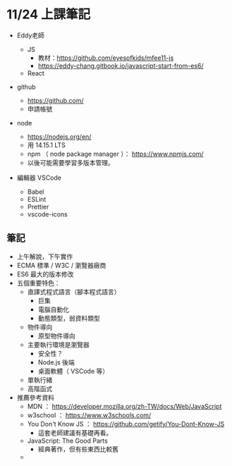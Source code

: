 # 11/24 上課筆記

- Eddy老師
  - JS
    - 教材：https://github.com/eyesofkids/mfee11-js
    - https://eddy-chang.gitbook.io/javascript-start-from-es6/
  - React


- github
  - https://github.com/
  - 申請帳號


- node
  - https://nodejs.org/en/
  - 用 14.15.1 LTS
  - npm （ node package manager ）： https://www.npmjs.com/
  - 以後可能需要學習多版本管理。


- 編輯器 VSCode
  - Babel
  - ESLint
  - Prettier
  - vscode-icons

## 筆記

- 上午解說，下午實作
- ECMA 標準 / W3C / 瀏覽器廠商
- ES6 最大的版本修改
- 五個重要特色：
  - 直譯式程式語言（腳本程式語言）
    - 巨集
    - 電腦自動化
    - 動態類型，弱資料類型
  - 物件導向
    - 原型物件導向
  - 主要執行環境是瀏覽器
    - 安全性？
    - Node.js 後端
    - 桌面軟體（ VSCode 等）
  - 單執行緒
  - 高階函式
- 推薦參考資料
  - MDN ： https://developer.mozilla.org/zh-TW/docs/Web/JavaScript
  - w3school ： https://www.w3schools.com/
  - You Don't Know JS ： https://github.com/getify/You-Dont-Know-JS
    - 這套老師建議有基礎再看。
  - JavaScript: The Good Parts
    - 經典著作，但有些東西比較舊
  - 